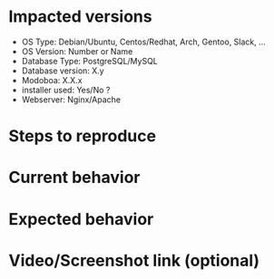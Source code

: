 # Impacted versions

* OS Type: Debian/Ubuntu, Centos/Redhat, Arch, Gentoo, Slack, ...
* OS Version: Number or Name
* Database Type: PostgreSQL/MySQL
* Database version: X.y
* Modoboa: X.X.x
* installer used: Yes/No ?
* Webserver: Nginx/Apache

# Steps to reproduce

# Current behavior

# Expected behavior

# Video/Screenshot link (optional)

